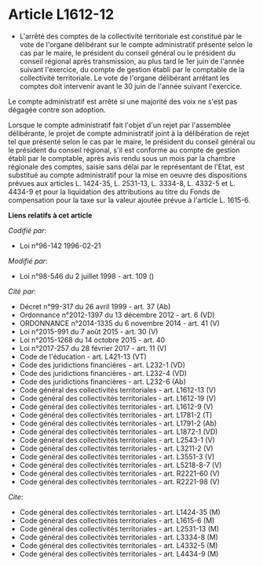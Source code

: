 # Article L1612-12

- L'arrêté des comptes de la collectivité territoriale est constitué par le vote de l'organe délibérant sur le compte
administratif présenté selon le cas par le maire, le président du conseil général ou le président du conseil régional après
transmission, au plus tard le 1er juin de l'année suivant l'exercice, du compte de gestion établi par le comptable de la
collectivité territoriale. Le vote de l'organe délibérant arrêtant les comptes doit intervenir avant le 30 juin de l'année
suivant l'exercice.

Le compte administratif est arrêté si une majorité des voix ne s'est pas dégagée contre son adoption.

Lorsque le compte administratif fait l'objet d'un rejet par l'assemblée délibérante, le projet de compte administratif joint
à la délibération de rejet tel que présenté selon le cas par le maire, le président du conseil général ou le président du
conseil régional, s'il est conforme au compte de gestion établi par le comptable, après avis rendu sous un mois par la
chambre régionale des comptes, saisie sans délai par le représentant de l'Etat, est substitué au compte administratif pour la
mise en oeuvre des dispositions prévues aux articles L. 1424-35, L. 2531-13, L. 3334-8, L. 4332-5 et L. 4434-9 et pour la
liquidation des attributions au titre du Fonds de compensation pour la taxe sur la valeur ajoutée prévue à l'article L.
1615-6.

**Liens relatifs à cet article**

_Codifié par_:

  - Loi n°96-142 1996-02-21

_Modifié par_:

  - Loi n°98-546 du 2 juillet 1998 - art. 109 ()

_Cité par_:

  - Décret n°99-317 du 26 avril 1999 - art. 37 (Ab)
  - Ordonnance n°2012-1397 du 13 décembre 2012 - art. 6 (VD)
  - ORDONNANCE n°2014-1335 du 6 novembre 2014 - art. 41 (V)
  - Loi n°2015-991 du 7 août 2015 - art. 30 (V)
  - Loi n°2015-1268 du 14 octobre 2015 - art. 40
  - Loi n°2017-257 du 28 février 2017 - art. 11 (V)
  - Code de l'éducation - art. L421-13 (VT)
  - Code des juridictions financières - art. L232-1 (VD)
  - Code des juridictions financières - art. L232-4 (VD)
  - Code des juridictions financières - art. L232-6 (Ab)
  - Code général des collectivités territoriales - art. L1612-13 (V)
  - Code général des collectivités territoriales - art. L1612-19 (V)
  - Code général des collectivités territoriales - art. L1612-9 (V)
  - Code général des collectivités territoriales - art. L1781-2 (T)
  - Code général des collectivités territoriales - art. L1791-2 (Ab)
  - Code général des collectivités territoriales - art. L1872-1 (VD)
  - Code général des collectivités territoriales - art. L2543-1 (V)
  - Code général des collectivités territoriales - art. L3211-2 (V)
  - Code général des collectivités territoriales - art. L3551-3 (V)
  - Code général des collectivités territoriales - art. L5218-8-7 (V)
  - Code général des collectivités territoriales - art. R2221-60 (V)
  - Code général des collectivités territoriales - art. R2221-98 (V)

_Cite_:

  - Code général des collectivités territoriales - art. L1424-35 (M)
  - Code général des collectivités territoriales - art. L1615-6 (M)
  - Code général des collectivités territoriales - art. L2531-13 (M)
  - Code général des collectivités territoriales - art. L3334-8 (M)
  - Code général des collectivités territoriales - art. L4332-5 (M)
  - Code général des collectivités territoriales - art. L4434-9 (M)
